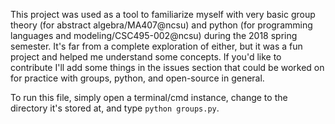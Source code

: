 This project was used as a tool to familiarize myself with very basic group theory (for abstract algebra/MA407@ncsu) and python (for programming languages and modeling/CSC495-002@ncsu) during the 2018 spring semester. It's far from a complete exploration of either, but it was a fun project and helped me understand some concepts. If you'd like to contribute I'll add some things in the issues section that could be worked on for practice with groups, python, and open-source in general.

To run this file, simply open a terminal/cmd instance, change to the directory it's stored at, and type `python groups.py`.

